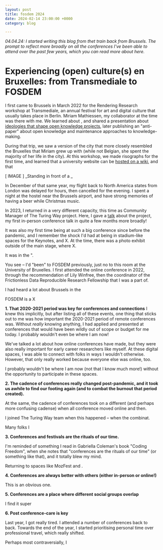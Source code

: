 ```yaml
---
layout: post
title: fosdem 2024
date: 2024-02-14 23:00:00 +0000
category: blog

---
```


_04.04.24: I started writing this blog from thet train back from Brussels. The prompt to reflect more broadly on all the conferences I've been able to attend over the past few years, which you can read more about here._ 

# Experiencing (open) culture(s) en Bruxelles: from Transmediale to FOSDEM

I first came to Brussels in March 2022 for the Rendering Research workshop at Transmediale, an annual festival for art and digital culture that usually takes place in Berlin. Miriam Mathiessen, my collaborator at the time was there with me. We learned about , and shared a presentation about [ideologies that shape open knowledge projects](), later publishing an "anti-paper" about open knowledge and maintenance approaches to knowledge-making. 

During that trip, we saw a version of the city that more closely resembled the Bruxelles that Miriam grew up with (while not Belgian, she spent the majority of her life in the city). At this workshop, we made risographs for the first time, and learned that a university website can be [hosted on a wiki](https://wiki.erg.be/m/), and that 

[ IMAGE ]
_Standing in front of a _

In December of that same year, my flight back to North America states from London was delayed for hours, then cancelled for the evening. I spent a night at the hostel near the Brussels airport, and have strong memories of having a beer while Christmas music.

In 2023, I returned in a very different capacity, this time as Community Manager of The Turing Way project. Here, I gave a [talk]() about the project, my first in-person conference talk in quite a few months more broadly! 

It was also my first time being at such a big conference since before the pandemic, and I remember the shock I'd had at being in stadium-like spaces for the Keynotes, and X. At the time, there was a photo exhibit outside of the main stage, where X.

It was in the ". 

You see – I'd "been" to FOSDEM previously, just no to this room at the University of Bruxelles. I first attended the online conference in 2022, through the recommendation of Lily Winfree, then the coordinator of the Frictionless Data Reproducible Research Fellowship that I was a part of. 

I had heard a lot about Brussels in the 

FOSDEM is a X

**1. That 2020-2021 period was key for conferences and connections**
I knew this implicitly, but after listing all of these events, one thing that sticks out to me was how important the 2020-2021 period of remote conferences was. Without _really_ knowing anything, I had applied and presented at conferences that would have been wildly out of scope or budget for me today. I probably wouldn't even be where I am now!

We've talked a lot about how online conferences have made, but they were also really important for early career researchers like myself. At these digital spaces, I was able to connect with folks in ways I wouldn't otherwise. However, that only really worked because everyone else was online, too. 

I probably wouldn't be where I am now (not that I know much more!) without the opportunity to participate in these spaces.

**2. The cadence of conferences really changed post-pandemic, and it took us awhile to find our footing again (and to combat the burnout that period created).**

At the same, the cadence of conferences took on a different (and perhaps more confusing cadense) when all conference moved online and then.

I joined The Turing Way team when this happened – when the combinat.

Many folks I 

**3. Conferences and festivals are the rituals of our time.**

I'm reminded of something I read in Gabriella Coleman's book "Coding Freedom", when she notes that "conferences are the rituals of our time" (or something like that), and it totally blew my mind. 

Returning to spaces like MozFest and . 

**4. Conferences are always better with others (either in-person or online!)**

This is an obvious one.

**5. Conferences are a place where different social groups overlap**

I find it super 

**6. Post conference-care is key**

Last year, I got really tired. I attended a number of conferences back to back. Towards the end of the year, I started prioritising personal time over professional travel, which really shifted. 

Perhaps most contraversially, I

